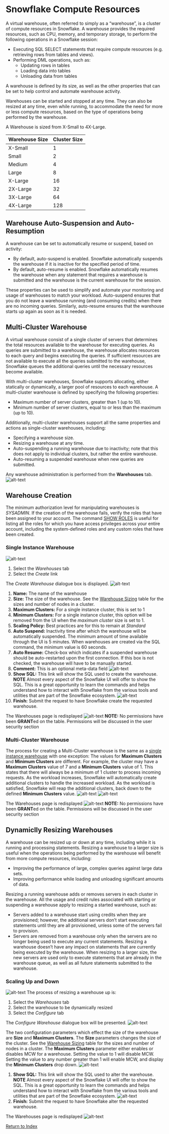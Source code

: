 # Snowflake Compute Resources

A virtual warehouse, often referred to simply as a “warehouse”, is a cluster of compute resources in Snowflake. A warehouse provides the required resources, such as CPU, memory, and temporary storage, to perform the following operations in a Snowflake session:

- Executing SQL SELECT statements that require compute resources (e.g. retrieving rows from tables and views).
- Performing DML operations, such as:
  - Updating rows in tables 
  - Loading data into tables 
  - Unloading data from tables 

A warehouse is defined by its size, as well as the other properties that can be set to help control and automate warehouse activity.

Warehouses can be started and stopped at any time. They can also be resized at any time, even while running, to accommodate the need for more or less compute resources, based on the type of operations being performed by the warehouse.

<a name="warehouse_size"></a>
A Warehouse is sized from X-Small to 4X-Large.

Warehouse Size | Cluster Size 
-------------- | ------------
X-Small        | 1
Small          | 2
Medium          | 4
Large          | 8
X-Large          | 16
2X-Large          | 32
3X-Large          | 64
4X-Large          | 128

## Warehouse Auto-Suspension and Auto-Resumption 

A warehouse can be set to automatically resume or suspend, based on activity:

- By default, auto-suspend is enabled. Snowflake automatically suspends the warehouse if it is inactive for the specified period of time.
- By default, auto-resume is enabled. Snowflake automatically resumes the warehouse when any statement that requires a warehouse is submitted and the warehouse is the current warehouse for the session.

These properties can be used to simplify and automate your monitoring and usage of warehouses to match your workload. Auto-suspend ensures that you do not leave a warehouse running (and consuming credits) when there are no incoming queries. Similarly, auto-resume ensures that the warehouse starts up again as soon as it is needed.

## Multi-Cluster Warehouse

A virtual warehouse consist of a single cluster of servers that determines the total resources available to the warehouse for executing queries. As queries are submitted to a warehouse, the warehouse allocates resources to each query and begins executing the queries. If sufficient resources are not available to execute all the queries submitted to the warehouse, Snowflake queues the additional queries until the necessary resources become available.

With multi-cluster warehouses, Snowflake supports allocating, either statically or dynamically, a larger pool of resources to each warehouse. A multi-cluster warehouse is defined by specifying the following properties:

- Maximum number of server clusters, greater than 1 (up to 10).
- Minimum number of server clusters, equal to or less than the maximum (up to 10).

Additionally, multi-cluster warehouses support all the same properties and actions as single-cluster warehouses, including:

- Specifying a warehouse size.
- Resizing a warehouse at any time.
- Auto-suspending a running warehouse due to inactivity; note that this does not apply to individual clusters, but rather the entire warehouse.
- Auto-resuming a suspended warehouse when new queries are submitted.

Any warehouse administration is performed from the **Warehouses** tab.![alt-text](./images/warehouses/warehouses-tab.png)

## Warehouse Creation

The minimum authorization level for manipulating warehouses is *SYSADMIN*. If the creation of the warehouse fails, verify the roles that have been assigned to your account.  The command [SHOW ROLES](https://docs.snowflake.net/manuals/sql-reference/sql/show-roles.html) is useful for listing all the roles for which you have access privileges across your entire account, including the system-defined roles and any custom roles that have been created.

<a name="single_instance"></a>
### Single Instance Warehouse

![alt-text](./images/warehouses/Create-Warehouses.png)
1.  Select the *Warehouses* tab
2.  Select the *Create* link

The *Create Warehouse* dialogue box is displayed.  ![alt-text](./images/warehouses/Create-Warehouse-Single-Dialogue.png)
1.  **Name:** The name of the warehouse
1.  **Size:** The size of the warehouse.  See the [Warehouse Sizing](#warehouse_size) table for the sizes and number of nodes in a cluster.
1.  **Maximum Clusters:** For a single instance cluster, this is set to 1
1.  **Minimum Clusters:** For a single instance cluster, this option will be removed from the UI when the *maximum cluster* size is set to 1.
1.  **Scaling Policy:** Best practices are for this to remain at *Standard*
1.  **Auto Suspend:** Inactivity time after which the warehouse will be automatically suspended.  The minimum amount of time available through the UI is 5 minutes.  When warehouses are created via the SQL command, the minimum value is 60 seconds.
1.  **Auto Resume:** Check-box which indicates if a suspended warehouse should be auto-restarted upon the first connection.  If this box is not checked, the warehouse will have to be manually started.
1.  **Comment:**  This is an optional meta-data field
![alt-text](./images/warehouses/Create-Warehouse-Single-Dialogue-Filled.png)
1.  **Show SQL:**  This link will show the SQL used to create the warehouse.  **NOTE** Almost every aspect of the Snowflake UI will offer to show the SQL.  This is a great opportunity to learn the commands and helps understand how to interact with Snowflake from the various tools and utilities that are part of the Snowflake ecosystem. ![alt-text](./images/warehouses/Create-Warehouse-Single-Dialogue-Filled-ShowSQL.png)
1.  **Finish:**  Submit the request to have Snowflake create the requested warehouse.

The Warehouses page is redisplayed ![alt-text](./images/warehouses/Warehouse-Created.png)
**NOTE:** No permissions have been **GRANT**ed on the table.  Permissions will be discussed in the user security section

### Multi-Cluster Warehouse

The process for creating a Multi-Cluster warehouse is the same as a [single instance warehouse](#single_instance) with one exception:  The values for **Maximum Clusters** and **Minimum Clusters** are different.  For example, the cluster may have a **Maximum Clusters** value of 7 and a **Minimum Clusters** value of 1.  This states that there will always be a minimum of 1 cluster to process incoming requests.  As the workload increases, Snowflake will automatically create additional clusters to handle the increased workload.  As the workload is satisfied, Snowflake will reap the additional clusters, back down to the defined **Minimum Clusters** value.
![alt-text](./images/warehouses/Create-Warehouse-MCW-DialogueBox-Filled.png)
![alt-text](./images/warehouses/Create-Warehouse-MCW-ShowSQL.png)

The Warehouses page is redisplayed ![alt-text](./images/warehouses/Warehouse-MCW-Created.png)
**NOTE:** No permissions have been **GRANT**ed on the table.  Permissions will be discussed in the user security section

## Dynamiclly Resizing Warehouses

A warehouse can be resized up or down at any time, including while it is running and processing statements.  Resizing a warehouse to a larger size is useful when the operations being performed by the warehouse will benefit from more compute resources, including:

- Improving the performance of large, complex queries against large data sets.
- Improving performance while loading and unloading significant amounts of data.

Resizing a running warehouse adds or removes servers in each cluster in the warehouse. All the usage and credit rules associated with starting or suspending a warehouse apply to resizing a started warehouse, such as:

- Servers added to a warehouse start using credits when they are provisioned; however, the additional servers don’t start executing statements until they are all provisioned, unless some of the servers fail to provision.
- Servers are removed from a warehouse only when the servers are no longer being used to execute any current statements.
Resizing a warehouse doesn’t have any impact on statements that are currently being executed by the warehouse. When resizing to a larger size, the new servers are used only to execute statements that are already in the warehouse queue, as well as all future statements submitted to the warehouse.

### Scaling Up and Down
![alt-text](./images/warehouses/Warehouse-Resize-Up-Steps.png)
The process of resizing a warehouse up is:
1.  Select the *Warehouses* tab
1.  Select the warehouse to be dynamically resized
1.  Select the *Configure* tab

The *Configure Warehouse* dialogue box will be presented.
![alt-text](./images/warehouses/Warehouse-Resize-DialogBox.png)

The two configuration parameters which effect the size of the warehouse are **Size** and **Maximum Clusters**.  The **Size** parameters changes the size of the cluster.  See the [Warehouse Sizing](#warehouse_size) table for the sizes and number of nodes in a cluster.  The **Maximum Clusters** parameter either enables or disables MCW for a warehouse.  Setting the value to 1 will disable MCW.  Setting the value to any number greater than 1 will enable MCW, and display the **Minimum Clusters** drop down.
![alt-text](./images/warehouses/Warehouse-Resize-2XL.png)

1.  **Show SQL:**  This link will show the SQL used to alter the warehouse.  **NOTE** Almost every aspect of the Snowflake UI will offer to show the SQL.  This is a great opportunity to learn the commands and helps understand how to interact with Snowflake from the various tools and utilities that are part of the Snowflake ecosystem. ![alt-text](./images/warehouses/Warehouse-Resize-ShowSQL.png)
  1.  **Finish:**  Submit the request to have Snowflake alter the requested warehouse.

The Warehouses page is redisplayed ![alt-text](./images/warehouses/Warehouse-Resized.png)

[Return to Index](./README.md)
